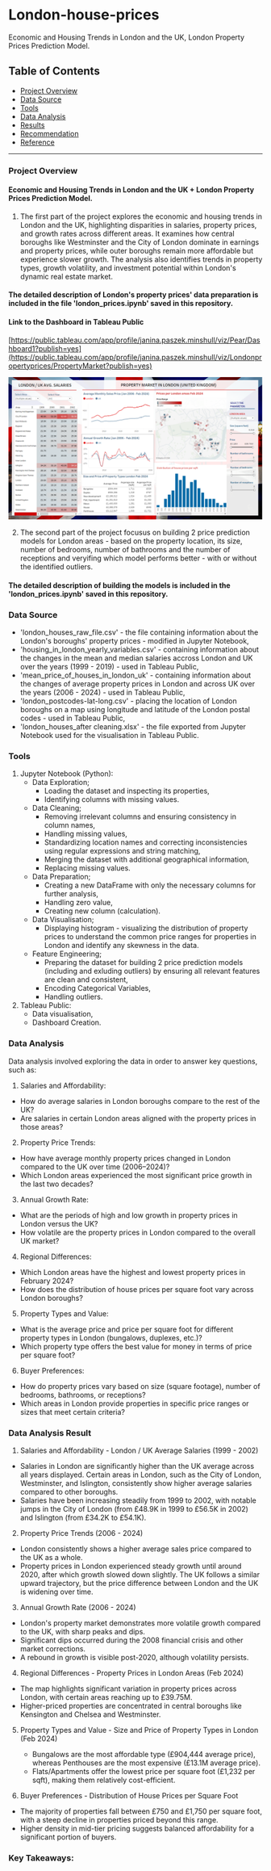 # London-house-prices
Economic and Housing Trends in London and the UK, London Property Prices Prediction Model.

## Table of Contents

- [Project Overview](#project-overview)
- [Data Source](#data-source)
- [Tools](#tools)
- [Data Analysis](#data-analysis)
- [Results](#results)
- [Recommendation](#recommendation)
- [Reference](#reference)

--- 

### Project Overview 
#### Economic and Housing Trends in London and the UK + London Property Prices Prediction Model.

1. The first part of the project explores the economic and housing trends in London and the UK, highlighting disparities in salaries, property prices, and growth rates across different areas. It examines how central boroughs like Westminster and the City of London dominate in earnings and property prices, while outer boroughs remain more affordable but experience slower growth. The analysis also identifies trends in property types, growth volatility, and investment potential within London's dynamic real estate market.
   
#### The detailed description of London's property prices' data preparation is included in the file 'london_prices.ipynb' saved in this repository.

#### Link to the Dashboard in Tableau Public
[https://public.tableau.com/app/profile/janina.paszek.minshull/viz/Pear/Dashboard1?publish=yes](https://public.tableau.com/app/profile/janina.paszek.minshull/viz/Londonpropertyprices/PropertyMarket?publish=yes)

![london-house-prices-dashboard](https://github.com/NinPasMin/London-house-prices/blob/main/London%20house%20prices%20Tableau%20dashboard.PNG?raw=true)

2. The second part of the project focusus on building 2 price prediction models for London areas - based on the property location, its size, number of bedrooms, number of bathrooms and the number of receptions and veryifing which model performs better - with or without the identified outliers.

#### The detailed description of building the models is included in the 'london_prices.ipynb' saved in this repository.

### Data Source

   - 'london_houses_raw_file.csv' - the file containing information about the London's boroughs' property prices -           modified in Jupyter Notebook, 
   - 'housing_in_london_yearly_variables.csv' - containing information about the changes in the mean and median              salaries accross London and UK over the years (1999 - 2019) - used in Tableau Public,
   - 'mean_price_of_houses_in_london_uk' - containing information about the changes of average property prices in            London and across UK over the years (2006 - 2024) - used in Tableau Public,
   - 'london_postcodes-lat-long.csv' - placing the location of London boroughs on a map using longitude and latitude         of the London postal codes - used in Tableau Public,
   - 'london_houses_after cleaning.xlsx' - the file exported from Jupyter Notebook used for the visualisation in             Tableau Public.

### Tools

1. Jupyter Notebook (Python):
   - Data Exploration;
      - Loading the dataset and inspecting its properties,
      - Identifying columns with missing values.
   - Data Cleaning;
      - Removing irrelevant columns and ensuring consistency in column names,
      - Handling missing values,
      - Standardizing location names and correcting inconsistencies using regular            expressions and string matching,
      - Merging the dataset with additional geographical information,
      - Replacing missing values.
    - Data Preparation;
      - Creating a new DataFrame with only the necessary columns for further                 analysis,
      - Handling zero value,
      - Creating new column (calculation).
   - Data Visualisation;
      -  Displaying histogram - visualizing the distribution of property prices to            understand the common price ranges for properties in London and identify             any skewness in the data.
   - Feature Engineering;
     - Preparing the dataset for building 2 price prediction models (including and          exluding outliers) by ensuring all relevant features are clean and consistent,
     - Encoding Categorical Variables,
     - Handling outliers. 
2. Tableau Public:
    - Data visualisation,
    - Dashboard Creation.

### Data Analysis

Data analysis involved exploring the data in order to answer key questions, such as:

1. Salaries and Affordability:
  - How do average salaries in London boroughs compare to the rest of the UK?
  - Are salaries in certain London areas aligned with the property prices in those areas?

2. Property Price Trends:
  - How have average monthly property prices changed in London compared to the UK over time (2006–2024)?
  - Which London areas experienced the most significant price growth in the last two decades?

3. Annual Growth Rate:
  - What are the periods of high and low growth in property prices in London versus the UK?
  - How volatile are the property prices in London compared to the overall UK market?

4. Regional Differences:
  - Which London areas have the highest and lowest property prices in February 2024?
  - How does the distribution of house prices per square foot vary across London boroughs?

5. Property Types and Value:
  - What is the average price and price per square foot for different property types in London (bungalows, duplexes, etc.)?
  - Which property type offers the best value for money in terms of price per square foot?

6. Buyer Preferences:
  - How do property prices vary based on size (square footage), number of bedrooms, bathrooms, or receptions?
  - Which areas in London provide properties in specific price ranges or sizes that meet certain criteria?


### Data Analysis Result

1. Salaries and Affordability - London / UK Average Salaries (1999 - 2002)
  - Salaries in London are significantly higher than the UK average across all years displayed.
    Certain areas in London, such as the City of London, Westminster, and Islington, consistently show higher average      salaries compared to other boroughs.
  - Salaries have been increasing steadily from 1999 to 2002, with notable jumps in the City of London (from £48.9K in     1999 to £56.5K in 2002) and Islington (from £34.2K to £54.1K).

2. Property Price Trends (2006 - 2024)
  - London consistently shows a higher average sales price compared to the UK as a whole.
  - Property prices in London experienced steady growth until around 2020, after which growth slowed down slightly.
  The UK follows a similar upward trajectory, but the price difference between London and the UK is widening over time.

3. Annual Growth Rate (2006 - 2024)
  - London's property market demonstrates more volatile growth compared to the UK, with sharp peaks and dips.
  - Significant dips occurred during the 2008 financial crisis and other market corrections.
  - A rebound in growth is visible post-2020, although volatility persists.

4. Regional Differences - Property Prices in London Areas (Feb 2024)
  - The map highlights significant variation in property prices across London, with certain areas reaching up to           £39.75M.
  - Higher-priced properties are concentrated in central boroughs like Kensington and Chelsea and Westminster.

5. Property Types and Value - Size and Price of Property Types in London (Feb 2024)
   -  Bungalows are the most affordable type (£904,444 average price), whereas Penthouses are the most expensive          (£13.1M average price).
   -  Flats/Apartments offer the lowest price per square foot (£1,232 per sqft), making them relatively cost-efficient.

6. Buyer Preferences - Distribution of House Prices per Square Foot
  - The majority of properties fall between £750 and £1,750 per square foot, with a steep decline in properties priced   beyond this range.
  - Higher density in mid-tier pricing suggests balanced affordability for a significant portion of buyers.


### Key Takeaways:

